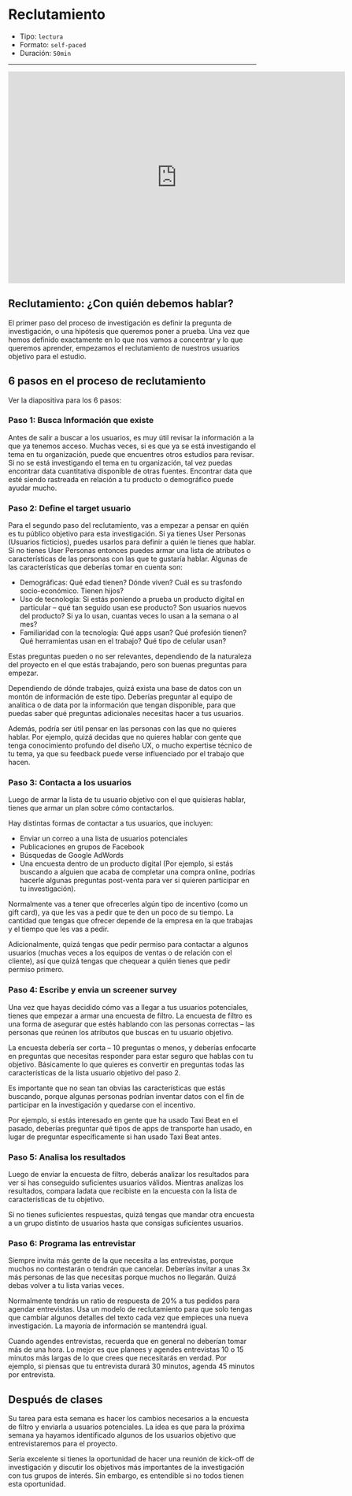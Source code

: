 # Reclutamiento

* Tipo: `lectura`
* Formato: `self-paced`
* Duración: `50min`

***

<iframe src="https://docs.google.com/presentation/d/e/2PACX-1vQ-j6EHftdngPbhwYbJL9GVPQcG19dZBeFqaHFzdaGt-Ky8pGjzlZl2uydHL8K58SKY_kmcAszi7_40/embed?start=false&loop=false&delayms=60000" frameborder="0" width="684" height="430" allowfullscreen="true" mozallowfullscreen="true" webkitallowfullscreen="true"></iframe>

## Reclutamiento: ¿Con quién debemos hablar?

El primer paso del proceso de investigación es definir la pregunta de
investigación, o una hipótesis que queremos poner a prueba. Una vez que hemos
definido exactamente en lo que nos vamos a concentrar y lo que queremos
aprender, empezamos el reclutamiento de nuestros usuarios objetivo para el
estudio.

## 6 pasos en el proceso de reclutamiento

Ver la diapositiva para los 6 pasos:

### Paso 1: Busca Información que existe

Antes de salir a buscar a los usuarios, es muy útil revisar la información a la
que ya tenemos acceso. Muchas veces, si es que ya se está investigando el tema
en tu organización, puede que encuentres otros estudios para revisar. Si no se
está investigando el tema en tu organización, tal vez puedas encontrar data
cuantitativa disponible de otras fuentes. Encontrar data que esté siendo
rastreada en relación a tu producto o demográfico puede ayudar mucho.

### Paso 2: Define el target usuario

Para el segundo paso del reclutamiento, vas a empezar a pensar en quién es tu
público objetivo para esta investigación.
Si ya tienes User Personas (Usuarios ficticios), puedes usarlos para definir a
quién le tienes que hablar. Si no tienes User Personas entonces puedes armar una
lista de atributos o características de las personas con las que te gustaría
hablar. Algunas de las características que deberías tomar en cuenta son:

* Demográficas: Qué edad tienen? Dónde viven? Cuál es su trasfondo
  socio-económico. Tienen hijos?
* Uso de tecnología: Si estás poniendo a prueba un producto digital en
  particular – qué tan seguido usan ese producto? Son  usuarios nuevos del
  producto? Si ya lo usan, cuantas veces lo usan a la semana o al mes?
* Familiaridad con la tecnología: Qué apps usan? Qué profesión tienen? Qué
  herramientas usan en el trabajo? Qué tipo de celular usan?

Estas preguntas pueden o no ser relevantes, dependiendo de la naturaleza del
proyecto en el que estás trabajando, pero son buenas preguntas para empezar.

Dependiendo de dónde trabajes, quizá exista una base de datos con un montón de
información de este tipo. Deberías preguntar al equipo de analítica o de data
por la información que tengan disponible, para que puedas saber qué preguntas
adicionales necesitas hacer a tus usuarios.

Además, podría ser útil pensar en las personas con las que no quieres hablar.
Por ejemplo, quizá decidas que no quieres hablar con gente que tenga
conocimiento profundo del diseño UX, o mucho expertise técnico de tu tema, ya
que su feedback puede verse influenciado por el trabajo que hacen.

### Paso 3: Contacta a los usuarios

Luego de armar la lista de tu usuario objetivo con el que quisieras hablar,
tienes que armar un plan sobre cómo contactarlos.

Hay distintas formas de contactar a tus usuarios, que incluyen:

* Enviar un correo a una lista de usuarios potenciales
* Publicaciones en grupos de Facebook
* Búsquedas de Google AdWords
* Una encuesta dentro de un producto digital (Por ejemplo, si estás buscando a
  alguien que acaba de completar una compra online, podrías hacerle algunas
  preguntas post-venta para ver si quieren participar en tu investigación).

Normalmente vas a tener que ofrecerles algún tipo de incentivo (como un gift
card), ya que les vas a pedir que te den un poco de su tiempo. La cantidad que
tengas que ofrecer depende de la empresa en la que trabajas y el tiempo que les
vas a pedir.

Adicionalmente, quizá tengas que pedir permiso para contactar a algunos usuarios
(muchas veces a los equipos de ventas o de relación con el cliente), así que
quizá tengas que chequear a quién tienes que pedir permiso primero.

### Paso 4: Escribe y envia un screener survey

Una vez que hayas decidido cómo vas a llegar a tus usuarios potenciales, tienes
que empezar a armar una encuesta de filtro. La encuesta de filtro es una forma
de asegurar que estés hablando con las personas correctas – las personas que
reúnen los atributos que buscas en tu usuario objetivo.

La encuesta debería ser corta – 10 preguntas o menos, y deberías enfocarte en
preguntas que necesitas responder para estar seguro que hablas con tu objetivo.
Básicamente lo que quieres es convertir en preguntas todas las características
de la lista usuario objetivo del paso 2.

Es importante que no sean tan obvias las características que estás buscando,
porque algunas personas podrían inventar datos con el fin de participar en la
investigación y quedarse con el incentivo.

Por ejemplo, si estás interesado en gente que ha usado Taxi Beat en el pasado,
deberías preguntar qué tipos de apps de transporte han usado, en lugar de
preguntar específicamente si han usado Taxi Beat antes.

### Paso 5: Analisa los resultados

Luego de enviar la encuesta de filtro, deberás analizar los resultados para ver
si has conseguido suficientes usuarios válidos. Mientras analizas los
resultados, compara ladata que recibiste en la encuesta con la lista de
características de tu objetivo.

Si no tienes suficientes respuestas, quizá tengas que mandar otra encuesta a un
grupo distinto de usuarios hasta que consigas suficientes usuarios.

### Paso 6: Programa las entrevistar

Siempre invita más gente de la que necesita a las entrevistas, porque muchos no
contestarán o tendrán que cancelar. Deberías invitar a unas 3x más personas de
las que necesitas porque muchos no llegarán. Quizá debas volver a tu lista
varias veces.

Normalmente tendrás un ratio de respuesta de 20% a tus pedidos para agendar
entrevistas. Usa un modelo de reclutamiento para que solo tengas que cambiar
algunos detalles del texto cada vez que empieces una nueva investigación. La
mayoría de información se mantendrá igual.

Cuando agendes entrevistas, recuerda que en general no deberían tomar más de una
hora. Lo mejor es que planees y agendes entrevistas 10 o 15 minutos más largas
de lo que crees que necesitarás en verdad. Por ejemplo, si piensas que tu
entrevista durará 30 minutos, agenda 45 minutos por entrevista.

## Después de clases

Su tarea para esta semana es hacer los cambios necesarios a la encuesta de
filtro y enviarla a usuarios potenciales. La idea es que para la próxima semana
ya hayamos identificado algunos de los usuarios objetivo que entrevistaremos
para el proyecto.

Sería excelente si tienes la oportunidad de hacer una reunión de kick-off de
investigación y discutir los objetivos más importantes de la investigación con
tus grupos de interés. Sin embargo, es entendible si no todos tienen esta
oportunidad.
